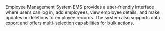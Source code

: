 Employee Management System
EMS provides a user-friendly interface where users can log in, add employees, view employee details, and make updates or deletions to employee records. 
The system also supports data export and offers multi-selection capabilities for bulk actions.
